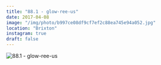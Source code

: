 ```yaml
---
title: "88.1 - glow-ree-us"
date: 2017-04-08
image: "/img/photo/b997ce08df9cf7ef2c88ea745e94a052.jpg"
location: "Brixton"
instagram: true
draft: false
---
```


![88.1 - glow-ree-us](/img/photo/b997ce08df9cf7ef2c88ea745e94a052.jpg)
